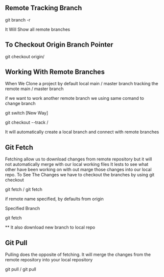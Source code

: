## Remote Tracking Branch

git branch -r

It Will Show all remote branches


## To Checkout Origin Branch Pointer

git checkout origin/<branch name>


## Working With Remote Branches
When We Clone a project by default local main / master branch tracking the remote main / master branch

if we want to work another remote branch we using same comand to change branch 

git switch <remote branch name> [New Way]

git checkout --track <remote name>/<branch name>

It will automatically create a local branch and connect with remote branches


## Git Fetch
Fetching allow us to download changes from remote repository but it will not automatically merge with our local working files
It lests to see what other have been working on with out marge those changes into our local repo. To See The Changes we have to 
checkout the branches by using   git checkout <branch name>

git fetch <remote name> / git fetch

if remote name specified, by defaults from origin

Specified Branch

git fetch <remote name> <branch name>

** It also download new branch to local repo


## Git Pull
Pulling does the opposite of fetching. It will merge the changes from the remote repository into your local repository

git pull <remote name> <branch name>  / git pull